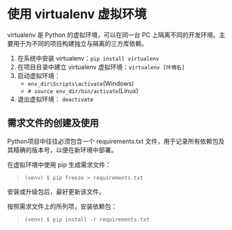 # 使用 virtualenv 虚拟环境

virtualenv 是 Python 的虚拟环境，可以在同一台 PC 上隔离不同的开发环境。主要用于为不同的项目构建独立与隔离的三方库依赖。

1. 在系统中安装 virtualenv：`pip install virtualenv`
2. 在项目目录中建立 virtualenv 虚拟环境：`virtualenv [环境名]` 
3. 启动虚拟环境：
	- `env_dir\Scripts\activate`(Windows)
	- `# source env_dir/bin/activate`(Linux)
4. 退出虚拟环境： `deactivate`

## 需求文件的创建及使用

Python项目中往往必须包含一个 requirements.txt 文件，用于记录所有依赖包及其精确的版本号，以便在新环境中部署。

在虚拟环境中使用 pip 生成需求文件：

> `(venv) $ pip freeze > requirements.txt`

安装或升级包后，最好更新该文件。

按照需求文件上的所列项，安装依赖包：

> `(venv) $ pip install -r requirements.txt`
